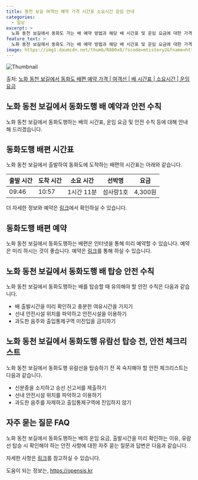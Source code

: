 ```yaml
---
title: 동천 보길 여객선 예약 가격 시간표 소요시간 운임 안내
categories:
  - 일상
excerpt: >
  노화 동천 보길에서 동화도 가는 배 예약 방법과 해당 배 시간표 및 운임 요금에 대한 가격 정보를 안내 드리겠습니다. 안전하고 재밋는 동화도행 여행을 위해 아래 정보 참고하시기 바랍니다. 동화도행 배편 예약하기 👈 클릭노화 동천 보길에서 동화도행 배 시간표출발 시간도착 시간소요 시간선박명요금09:4610:571시간 11분섬사랑1호4,300원동화도행 배편 예약하기 👈 클릭노화 동천 보길에서 동화도행 여객선 탑승 시 이용수칙노화 동천 보길에서 동화도행 배 출항시간을 확인한다. 미리 매표소로 가서 충분한 여유시간을 갖고 선박에 탑승 내리고 난 후 탑승을 한다. ※걸어서 이동 시 양끝으로 이동합니다. 항상 난간을 잡는다. ※바람이나 파도가 심한 날은 몸이 휘청거릴 수도 있다. 난간 부근에 기대거나 장난을 치지 ..
feature_text: >
  노화 동천 보길에서 동화도 가는 배 예약 방법과 해당 배 시간표 및 운임 요금에 대한 가격 정보를 안내 드리겠습니다. 안전하고 재밋는 동화도행 여행을 위해 아래 정보 참고하시기 바랍니다. 동화도행 배편 예약하기 👈 클릭노화 동천 보길에서 동화도행 배 시간표출발 시간도착 시간소요 시간선박명요금09:4610:571시간 11분섬사랑1호4,300원동화도행 배편 예약하기 👈 클릭노화 동천 보길에서 동화도행 여객선 탑승 시 이용수칙노화 동천 보길에서 동화도행 배 출항시간을 확인한다. 미리 매표소로 가서 충분한 여유시간을 갖고 선박에 탑승 내리고 난 후 탑승을 한다. ※걸어서 이동 시 양끝으로 이동합니다. 항상 난간을 잡는다. ※바람이나 파도가 심한 날은 몸이 휘청거릴 수도 있다. 난간 부근에 기대거나 장난을 치지 ..
image: https://img1.daumcdn.net/thumb/R800x0/?scode=mtistory2&fname=https%3A%2F%2Fblog.kakaocdn.net%2Fdn%2Fcyaktf%2FbtsHBBylXu4%2FgDk0PxltPRKEyBehJyj4v0%2Fimg.webp
---
```


![Thumbnail](https://img1.daumcdn.net/thumb/R800x0/?scode=mtistory2&fname=https%3A%2F%2Fblog.kakaocdn.net%2Fdn%2Fcyaktf%2FbtsHBBylXu4%2FgDk0PxltPRKEyBehJyj4v0%2Fimg.webp)

<p>출처: <a href="https://opensis.kr/entry/%EB%85%B8%ED%99%94-%EB%8F%99%EC%B2%9C-%EB%B3%B4%EA%B8%B8%EC%97%90%EC%84%9C-%EB%8F%99%ED%99%94%EB%8F%84-%EB%B0%B0%ED%8E%B8-%EC%98%88%EC%95%BD-%EA%B0%80%EA%B2%A9-%EC%97%AC%EA%B0%9D%EC%84%A0-%EB%B0%B0-%EC%8B%9C%EA%B0%84%ED%91%9C-%EC%86%8C%EC%9A%94%EC%8B%9C%EA%B0%84-%EC%9A%B4%EC%9E%84-%EC%9A%94%EA%B8%88" rel="dofollow">노화 동천 보길에서 동화도 배편 예약 가격 | 여객선 | 배 시간표 | 소요시간 | 운임 요금</a> </p>

## 노화 동천 보길에서 동화도행 배 예약과 안전 수칙

노화 동천 보길에서 동화도행하는 배의 시간표, 운임 요금 및 안전 수칙 등에 대해 안내해 드리겠습니다.

## **동화도행 배편 시간표**

노화 동천 보길에서 출발하여 동화도에 도착하는 배편의 시간표는 아래와 같습니다.

**출발 시간** | **도착 시간** | **소요 시간** | **선박명** | **요금**  
---|---|---|---|---  
09:46 | 10:57 | 1시간 11분 | 섬사랑1호 | 4,300원  
  
더 자세한 정보와 예약은 [링크](https://example.com)에서 확인하실 수 있습니다.

## **동화도행 배편 예약**

노화 동천 보길에서 동화도행하는 배편은 인터넷을 통해 미리 예약할 수 있습니다. 예약은 미리 하시는 것이 좋습니다. 예약은
[링크](https://example.com)를 통해 하실 수 있습니다.

## **노화 동천 보길에서 동화도행 배 탑승 안전 수칙**

노화 동천 보길에서 동화도행하는 배를 탑승할 때 유의해야 할 안전 수칙은 다음과 같습니다.

  * 배 출발시간을 미리 확인하고 충분한 여유시간을 가지기
  * 선내 안전시설 위치를 파악하고 안전시설을 이용하기
  * 과도한 음주와 출입통제구역 미진입을 금지하기

## **노화 동천 보길에서 동화도행 유람선 탑승 전, 안전 체크리스트**

노화 동천 보길에서 동화도행 유람선을 탑승하기 전 꼭 숙지해야 할 안전 체크리스트는 다음과 같습니다.

  * 신분증을 소지하고 승선 신고서를 제출하기
  * 선내 안전시설 위치를 파악하고 이용하기
  * 과도한 음주를 자제하고 출입통제구역에 진입하지 않기

## **자주 묻는 질문 FAQ**

노화 동천 보길에서 동화도행하는 배의 운임 요금, 출발시간을 미리 확인하는 이유, 유람선 탑승 시 확인해야 하는 안전 사항에 대한 자주 묻는
질문과 답변은 다음과 같습니다.

자세한 사항은 [링크](https://example.com)를 참고하실 수 있습니다.

 

도움이 되는 정보는, <a href="https://opensis.kr" rel="dofollow">https://opensis.kr</a>


